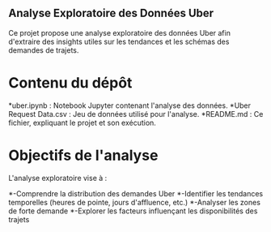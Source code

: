 ## Analyse Exploratoire des Données Uber

Ce projet propose une analyse exploratoire des données Uber afin d'extraire des insights utiles sur les tendances et les schémas des demandes de trajets.

# Contenu du dépôt

*uber.ipynb : Notebook Jupyter contenant l'analyse des données.
*Uber Request Data.csv : Jeu de données utilisé pour l'analyse.
*README.md : Ce fichier, expliquant le projet et son exécution.

# Objectifs de l'analyse

L'analyse exploratoire vise à :

*-Comprendre la distribution des demandes Uber
*-Identifier les tendances temporelles (heures de pointe, jours d'affluence, etc.)
*-Analyser les zones de forte demande
*-Explorer les facteurs influençant les disponibilités des trajets
